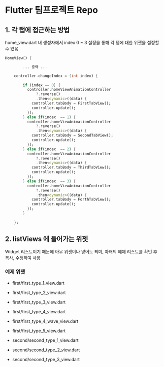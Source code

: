 # Flutter 팀프로젝트 Repo

## 1. 각 탭에 접근하는 방법

home_view.dart 내 생성자에서 index 0 ~ 3 설정을 통해 각 탭에 대한 위젯을 설정할 수 있음

``` dart
HomeView() {

        ... 중략 ...

    controller.changeIndex = (int index) {
      
        if (index == 0) {
          controller.homeViewAnimationController
              ?.reverse()
              .then<dynamic>((data) {
            controller.tabBody = FirstTabView();
            controller.update();
          });
        } else if(index  == 1) {
          controller.homeViewAnimationController
              ?.reverse()
              .then<dynamic>((data) {
            controller.tabBody = SecondTabView();
            controller.update();
          });
        } else if(index  == 2) {
          controller.homeViewAnimationController
              ?.reverse()
              .then<dynamic>((data) {
            controller.tabBody = ThirdTabView();
            controller.update();
          });
        } else if(index  == 3) {
          controller.homeViewAnimationController
              ?.reverse()
              .then<dynamic>((data) {
            controller.tabBody = ForthTabView();
            controller.update();
          });
        } 
        
    };

```

## 2. listViews 에 들어가는 위젯
Widget 리스트이기 때문에 아무 위젯이나 넣어도 되며, 아래의 예제 리스트를 확인 후 복사, 수정하여 사용

### 예제 위젯
- first/first_type_1_view.dart
- first/first_type_2_view.dart
- first/first_type_3_view.dart
- first/first_type_4_view.dart
- first/first_type_4_wave_view.dart
- first/first_type_5_view.dart

- second/second_type_1_view.dart
- second/second_type_2_view.dart
- second/second_type_3_view.dart